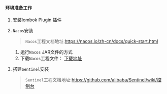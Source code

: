 #### 环境准备工作

1. 安装lombok Plugin 插件

2. `Nacos`安装

   >  `Nacos`工程文档地址:https://nacos.io/zh-cn/docs/quick-start.html

   1. 运行`Nacos` JAR文件的方式
   2. 下载`Nacos`工程文件： [下载地址]( https://github.com/alibaba/nacos.git)

3. 搭建`Sentinel`安装

   > `Sentinel`工程文档地址:https://github.com/alibaba/Sentinel/wiki/控制台 	

   ​	